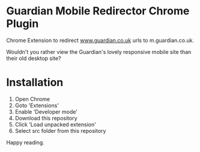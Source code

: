 Guardian Mobile Redirector Chrome Plugin
======================

Chrome Extension to redirect www.guardian.co.uk urls to m.guardian.co.uk. 

Wouldn't you rather view the Guardian's lovely responsive mobile site than their old desktop site?


Installation
============

1. Open Chrome
2. Goto 'Extensions'
3. Enable 'Developer mode'
4. Download this repository
5. Click 'Load unpacked extension'
6. Select src folder from this repository

Happy reading.

